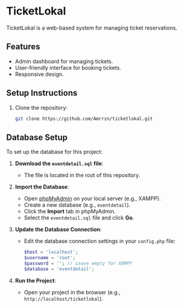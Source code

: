 # TicketLokal

TicketLokal is a web-based system for managing ticket reservations.

## Features
- Admin dashboard for managing tickets.
- User-friendly interface for booking tickets.
- Responsive design.

## Setup Instructions
1. Clone the repository:
   ```bash
   git clone https://github.com/Amrrzn/ticketlokal.git

## Database Setup

To set up the database for this project:

1. **Download the `eventdetail.sql` file**:
   - The file is located in the root of this repository.

2. **Import the Database**:
   - Open [phpMyAdmin](http://localhost/phpmyadmin) on your local server (e.g., XAMPP).
   - Create a new database (e.g., `eventdetail`).
   - Click the **Import** tab in phpMyAdmin.
   - Select the `eventdetail.sql` file and click **Go**.

3. **Update the Database Connection**:
   - Edit the database connection settings in your `config.php` file:
     ```php
     $host = 'localhost';
     $username = 'root';
     $password = ''; // Leave empty for XAMPP
     $database = 'eventdetail';
     ```
4. **Run the Project**:
   - Open your project in the browser (e.g., `http://localhost/ticketlokal`).
